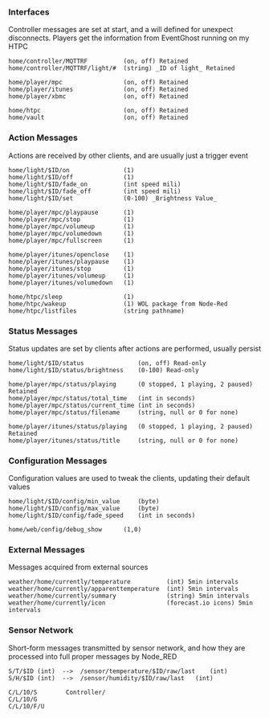 ### Interfaces
Controller messages are set at start, and a will defined for unexpect disconnects.
Players get the information from EventGhost running on my HTPC
```
home/controller/MQTTRF			(on, off) Retained
home/controller/MQTTRF/light/#	(string) _ID of light_ Retained

home/player/mpc					(on, off) Retained		
home/player/itunes				(on, off) Retained
home/player/xbmc				(on, off) Retained

home/htpc                       (on, off) Retained
home/vault                      (on, off) Retained
```

### Action Messages
Actions are received by other clients, and are usually just a trigger event
```
home/light/$ID/on  				(1)
home/light/$ID/off  			(1)
home/light/$ID/fade_on			(int speed mili)
home/light/$ID/fade_off			(int speed mili)
home/light/$ID/set 				(0-100) _Brightness Value_

home/player/mpc/playpause		(1)
home/player/mpc/stop			(1)
home/player/mpc/volumeup		(1)
home/player/mpc/volumedown		(1)
home/player/mpc/fullscreen		(1)

home/player/itunes/openclose    (1)
home/player/itunes/playpause    (1)
home/player/itunes/stop         (1)
home/player/itunes/volumeup     (1)
home/player/itunes/volumedown   (1)

home/htpc/sleep                 (1)
home/htpc/wakeup                (1) WOL package from Node-Red
home/htpc/listfiles             (string pathname)
```

### Status Messages
Status updates are set by clients after actions are performed, usually persist
```
home/light/$ID/status        		(on, off) Read-only
home/light/$ID/status/brightness    (0-100)	Read-only

home/player/mpc/status/playing		(0 stopped, 1 playing, 2 paused) Retained
home/player/mpc/status/total_time	(int in seconds)
home/player/mpc/status/current_time	(int in seconds)
home/player/mpc/status/filename		(string, null or 0 for none)

home/player/itunes/status/playing   (0 stopped, 1 playing, 2 paused) Retained
home/player/itunes/status/title     (string, null or 0 for none)
```

### Configuration Messages
Configuration values are used to tweak the clients, updating their default values
```
home/light/$ID/config/min_value	    (byte)
home/light/$ID/config/max_value	    (byte)
home/light/$ID/config/fade_speed	(int in seconds)

home/web/config/debug_show      (1,0)
```

### External Messages
Messages acquired from external sources
```
weather/home/currently/temperature          (int) 5min intervals
weather/home/currently/apparenttemperature  (int) 5min intervals
weather/home/currently/summary              (string) 5min intervals
weather/home/currently/icon                 (forecast.io icons) 5min intervals
```


### Sensor Network
Short-form messages transmitted by sensor network, and how they are processed into full proper messages by Node_RED
```
S/T/$ID (int)  -->  /sensor/temperature/$ID/raw/last    (int)
S/H/$ID (int)  -->  /sensor/humidity/$ID/raw/last   (int)

C/L/10/S        Controller/
C/L/10/G
C/L/10/F/U
``` 